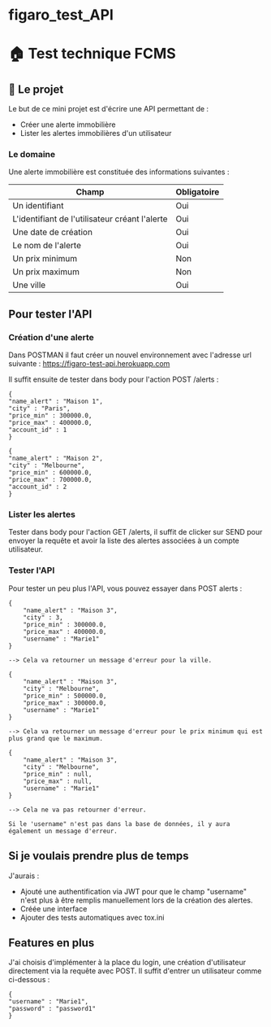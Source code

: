 # figaro_test_API
# :house: Test technique FCMS

## :blue_book: Le projet

Le but de ce mini projet est d'écrire une API permettant de :
- Créer une alerte immobilière
- Lister les alertes immobilières d'un utilisateur

### Le domaine

Une alerte immobilière est constituée des informations suivantes :

| Champ | Obligatoire |
|---|---|
| Un identifiant  | Oui  |
| L'identifiant de l'utilisateur créant l'alerte  | Oui  |
| Une date de création  | Oui  |
| Le nom de l'alerte  | Oui  |
| Un prix minimum | Non  |
| Un prix maximum  | Non  |
| Une ville  | Oui  |

## Pour tester l'API
### Création d'une alerte
Dans POSTMAN il faut créer un nouvel environnement avec l'adresse url suivante : https://figaro-test-api.herokuapp.com

Il suffit ensuite de tester dans body pour l'action POST /alerts :

    {
    "name_alert" : "Maison 1",
    "city" : "Paris",
    "price_min" : 300000.0,
    "price_max" : 400000.0,
    "account_id" : 1
    }

    {
    "name_alert" : "Maison 2",
    "city" : "Melbourne",
    "price_min" : 600000.0,
    "price_max" : 700000.0,
    "account_id" : 2
    }

### Lister les alertes
Tester dans body pour l'action GET /alerts, il suffit de clicker sur SEND pour envoyer la requête et avoir la liste des alertes associées à un compte utilisateur.

### Tester l'API
Pour tester un peu plus l'API, vous pouvez essayer dans POST alerts :

    {
        "name_alert" : "Maison 3",
        "city" : 3,
        "price_min" : 300000.0,
        "price_max" : 400000.0,
        "username" : "Marie1"
    }

    --> Cela va retourner un message d'erreur pour la ville.

    {
        "name_alert" : "Maison 3",
        "city" : "Melbourne",
        "price_min" : 500000.0,
        "price_max" : 300000.0,
        "username" : "Marie1"
    }

    --> Cela va retourner un message d'erreur pour le prix minimum qui est plus grand que le maximum.

    {
        "name_alert" : "Maison 3",
        "city" : "Melbourne",
        "price_min" : null,
        "price_max" : null,
        "username" : "Marie1"
    }

    --> Cela ne va pas retourner d'erreur.

    Si le 'username" n'est pas dans la base de données, il y aura également un message d'erreur.

## Si je voulais prendre plus de temps
J'aurais :
- Ajouté une authentification via JWT pour que le champ "username" n'est plus à être remplis manuellement lors de la création des alertes. 
- Créée une interface 
- Ajouter des tests automatiques avec tox.ini

## Features en plus
J'ai choisis d'implémenter à la place du login, une création d'utilisateur directement via la requête avec POST.
Il suffit d'entrer un utilisateur comme ci-dessous :

    {
    "username" : "Marie1",
    "password" : "password1"
    }